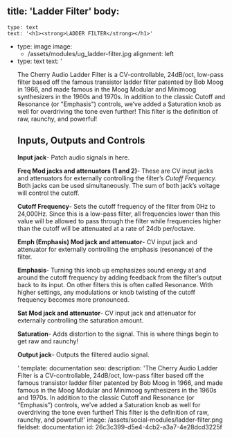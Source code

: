 title: 'Ladder Filter'
body:
  -
    type: text
    text: '<h1><strong>LADDER FILTER</strong></h1>'
  -
    type: image
    image:
      - /assets/modules/ug_ladder-filter.jpg
    alignment: left
  -
    type: text
    text: '<p>The Cherry Audio Ladder Filter is a CV-controllable, 24dB/oct, low-pass filter based off the famous transistor ladder filter patented by Bob Moog in 1966, and made famous in the Moog Modular and Minimoog synthesizers in the 1960s and 1970s. In addition to the classic Cutoff and Resonance (or "Emphasis") controls, we’ve added a Saturation knob as well for overdriving the tone even further! This filter is the definition of raw, raunchy, and powerful!</p><h2><strong>Inputs, Outputs and Controls</strong></h2><p><strong>Input jack</strong>- Patch audio signals in here.</p><p><strong>Freq Mod jacks and attenuators (1 and 2)</strong>- These are CV input jacks and attenuators for externally controlling the filter’s <em>Cutoff Frequency.</em> Both jacks can be used simultaneously. The sum of both jack’s voltage will control the cutoff.&nbsp;</p><p><strong>Cutoff Frequency</strong>- Sets the cutoff frequency of the filter from 0Hz to 24,000Hz. Since this is a low-pass filter, all frequencies lower than this value will be allowed to pass through the filter while frequencies higher than the cutoff will be attenuated at a rate of 24db per/octave.</p><p><strong>Emph (Emphasis) Mod jack and attenuator</strong>- CV input jack and attenuator for externally controlling the emphasis (resonance) of the filter.&nbsp;</p><p><strong>Emphasis</strong>- Turning this knob up emphasizes sound energy at and around the cutoff frequency by adding feedback from the filter’s output back to its input. On other filters this is often called Resonance. With higher settings, any modulations or knob twisting of the cutoff frequency becomes more pronounced.</p><p><strong>Sat Mod jack and attenuator</strong>- CV input jack and attenuator for externally controlling the saturation amount.</p><p><strong>Saturation</strong>- Adds distortion to the signal. This is where things begin to get raw and raunchy!</p><p><strong>Output jack</strong>- Outputs the filtered audio signal.</p>'
template: documentation
seo:
  description: 'The Cherry Audio Ladder Filter is a CV-controllable, 24dB/oct, low-pass filter based off the famous transistor ladder filter patented by Bob Moog in 1966, and made famous in the Moog Modular and Minimoog synthesizers in the 1960s and 1970s. In addition to the classic Cutoff and Resonance (or “Emphasis”) controls, we’ve added a Saturation knob as well for overdriving the tone even further! This filter is the definition of raw, raunchy, and powerful!'
  image: /assets/social-modules/ladder-filter.png
fieldset: documentation
id: 26c3c399-d5e4-4cb2-a3a7-4e28dcd3225f
